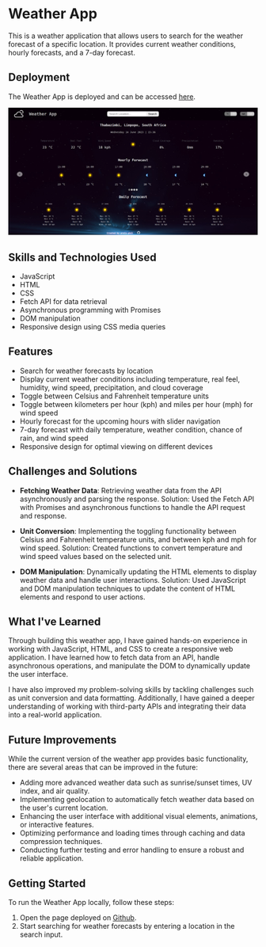 # Weather App

This is a weather application that allows users to search for the weather forecast of a specific location. It provides current weather conditions, hourly forecasts, and a 7-day forecast.

## Deployment

The Weather App is deployed and can be accessed [here](https://preto-phil.github.io/Weather-App/).

![Alt Text](./page-screenshot.png)

## Skills and Technologies Used

- JavaScript
- HTML
- CSS
- Fetch API for data retrieval
- Asynchronous programming with Promises
- DOM manipulation
- Responsive design using CSS media queries

## Features

- Search for weather forecasts by location
- Display current weather conditions including temperature, real feel, humidity, wind speed, precipitation, and cloud coverage
- Toggle between Celsius and Fahrenheit temperature units
- Toggle between kilometers per hour (kph) and miles per hour (mph) for wind speed
- Hourly forecast for the upcoming hours with slider navigation
- 7-day forecast with daily temperature, weather condition, chance of rain, and wind speed
- Responsive design for optimal viewing on different devices

## Challenges and Solutions

- **Fetching Weather Data**: Retrieving weather data from the API asynchronously and parsing the response. Solution: Used the Fetch API with Promises and asynchronous functions to handle the API request and response.

- **Unit Conversion**: Implementing the toggling functionality between Celsius and Fahrenheit temperature units, and between kph and mph for wind speed. Solution: Created functions to convert temperature and wind speed values based on the selected unit.

- **DOM Manipulation**: Dynamically updating the HTML elements to display weather data and handle user interactions. Solution: Used JavaScript and DOM manipulation techniques to update the content of HTML elements and respond to user actions.

## What I've Learned

Through building this weather app, I have gained hands-on experience in working with JavaScript, HTML, and CSS to create a responsive web application. I have learned how to fetch data from an API, handle asynchronous operations, and manipulate the DOM to dynamically update the user interface.

I have also improved my problem-solving skills by tackling challenges such as unit conversion and data formatting. Additionally, I have gained a deeper understanding of working with third-party APIs and integrating their data into a real-world application.

## Future Improvements

While the current version of the weather app provides basic functionality, there are several areas that can be improved in the future:

- Adding more advanced weather data such as sunrise/sunset times, UV index, and air quality.
- Implementing geolocation to automatically fetch weather data based on the user's current location.
- Enhancing the user interface with additional visual elements, animations, or interactive features.
- Optimizing performance and loading times through caching and data compression techniques.
- Conducting further testing and error handling to ensure a robust and reliable application.

## Getting Started

To run the Weather App locally, follow these steps:

1. Open the page deployed on [Github](https://preto-phil.github.io/Weather-App/).
2. Start searching for weather forecasts by entering a location in the search input.
